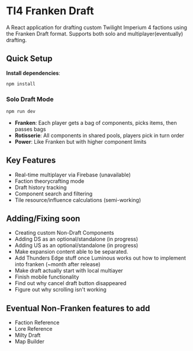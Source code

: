 # TI4 Franken Draft

A React application for drafting custom Twilight Imperium 4 factions using the Franken Draft format. Supports both solo and multiplayer(eventually) drafting.

## Quick Setup

**Install dependencies**:
   ```bash
   npm install
   ```
### Solo Draft Mode
   ```bash
   npm run dev
   ```

- **Franken**: Each player gets a bag of components, picks items, then passes bags
- **Rotisserie**: All components in shared pools, players pick in turn order
- **Power**: Like Franken but with higher component limits

## Key Features

- Real-time multiplayer via Firebase (unavailable)
- Faction theorycrafting mode
- Draft history tracking
- Component search and filtering
- Tile resource/influence calculations (semi-working)

## Adding/Fixing soon

- Creating custom Non-Draft Components
- Adding DS as an optional/standalone (in progress)
- Adding US as an optional/standalone (in progress)
- Make expansion content able to be separated.
- Add Thunders Edge stuff once Luminous works out how to implement into franken (~month after release)
- Make draft actually start with local multiayer
- Finish mobile functionality
- Find out why cancel draft button disappeared
- Figure out why scrolling isn't working

## Eventual Non-Franken features to add

- Faction Reference
- Lore Reference
- Milty Draft
- Map Builder





